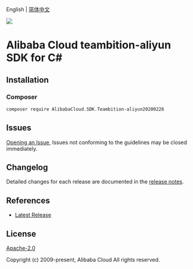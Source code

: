 English | [简体中文](README-CN.md)

![](https://aliyunsdk-pages.alicdn.com/icons/AlibabaCloud.svg)

# Alibaba Cloud teambition-aliyun SDK for C#

## Installation

### Composer

```bash
composer require AlibabaCloud.SDK.Teambition-aliyun20200226
```

## Issues

[Opening an Issue](https://github.com/aliyun/alibabacloud-csharp-sdk/issues/new), Issues not conforming to the guidelines may be closed immediately.

## Changelog

Detailed changes for each release are documented in the [release notes](./ChangeLog.md).

## References

* [Latest Release](https://github.com/aliyun/alibabacloud-csharp-sdk/)

## License

[Apache-2.0](http://www.apache.org/licenses/LICENSE-2.0)

Copyright (c) 2009-present, Alibaba Cloud All rights reserved.
